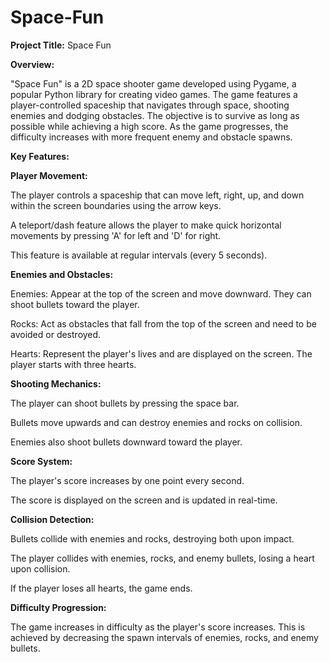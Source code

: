 # Space-Fun
**Project Title:** Space Fun

**Overview:**

"Space Fun" is a 2D space shooter game developed using Pygame, a popular Python library for creating video games. The game features a player-controlled spaceship that navigates through space, shooting enemies and dodging obstacles. The objective is to survive as long as possible while achieving a high score. As the game progresses, the difficulty increases with more frequent enemy and obstacle spawns.

**Key Features:**

**Player Movement:**

The player controls a spaceship that can move left, right, up, and down within the screen boundaries using the arrow keys.

A teleport/dash feature allows the player to make quick horizontal movements by pressing 'A' for left and 'D' for right. 

This feature is available at regular intervals (every 5 seconds).

**Enemies and Obstacles:**

Enemies: Appear at the top of the screen and move downward. They can shoot bullets toward the player.

Rocks: Act as obstacles that fall from the top of the screen and need to be avoided or destroyed.

Hearts: Represent the player's lives and are displayed on the screen. The player starts with three hearts.

**Shooting Mechanics:**

The player can shoot bullets by pressing the space bar.

Bullets move upwards and can destroy enemies and rocks on collision.

Enemies also shoot bullets downward toward the player.

**Score System:**

The player's score increases by one point every second.

The score is displayed on the screen and is updated in real-time.

**Collision Detection:**

Bullets collide with enemies and rocks, destroying both upon impact.

The player collides with enemies, rocks, and enemy bullets, losing a heart upon collision.

If the player loses all hearts, the game ends.

**Difficulty Progression:**

The game increases in difficulty as the player's score increases. This is achieved by decreasing the spawn intervals of enemies, rocks, and enemy bullets.


